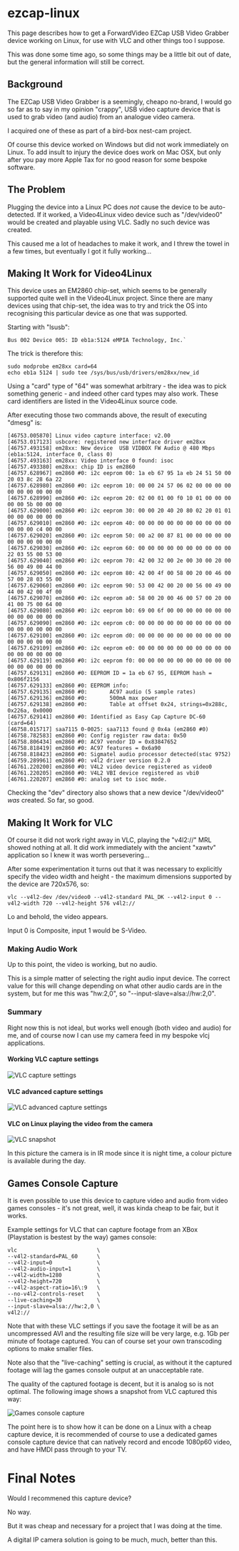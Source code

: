 # ezcap-linux
This page describes how to get a ForwardVideo EZCap USB Video Grabber device working on Linux, for use with VLC and other things too I suppose.

This was done some time ago, so some things may be a little bit out of date, but the general information will still be correct.

## Background
The EZCap USB Video Grabber is a seemingly, cheapo no-brand, I would go so far as to say in my opinion "crappy", USB video capture device that is used to grab video (and audio) from an analogue video camera.

I acquired one of these as part of a bird-box nest-cam project.

Of course this device worked on Windows but did not work immediately on Linux. To add insult to injury the device does work on Mac OSX, but only after you pay more Apple Tax for no good reason for some bespoke software.

## The Problem

Plugging the device into a Linux PC does *not* cause the device to be auto-detected. If it worked, a Video4Linux video device such as "/dev/video0" would be created and playable using VLC. Sadly no such device was created.

This caused me a lot of headaches to make it work, and I threw the towel in a few times, but eventually I got it fully working...

## Making It Work for Video4Linux

This device uses an EM2860 chip-set, which seems to be generally supported quite well in the Video4Linux project. Since there are many devices using that chip-set, the idea was to try and trick the OS into recognising this particular device as one that was supported.

Starting with "lsusb":

```
Bus 002 Device 005: ID eb1a:5124 eMPIA Technology, Inc.`
```

The trick is therefore this:

```
sudo modprobe em28xx card=64
echo eb1a 5124 | sudo tee /sys/bus/usb/drivers/em28xx/new_id
```

Using a "card" type of "64" was somewhat arbitrary - the idea was to pick something generic - and indeed other card types may also work. These card identifiers are listed in the Video4Linux source code.

After executing those two commands above, the result of executing "dmesg" is:

```
[46753.005870] Linux video capture interface: v2.00
[46753.017123] usbcore: registered new interface driver em28xx
[46757.493158] em28xx: New device  USB VIDBOX FW Audio @ 480 Mbps (eb1a:5124, interface 0, class 0)
[46757.493163] em28xx: Video interface 0 found: isoc
[46757.493380] em28xx: chip ID is em2860
[46757.628967] em2860 #0: i2c eeprom 00: 1a eb 67 95 1a eb 24 51 50 00 20 03 8c 28 6a 22
[46757.628980] em2860 #0: i2c eeprom 10: 00 00 24 57 06 02 00 00 00 00 00 00 00 00 00 00
[46757.628990] em2860 #0: i2c eeprom 20: 02 00 01 00 f0 10 01 00 00 00 00 00 5b 00 00 00
[46757.629000] em2860 #0: i2c eeprom 30: 00 00 20 40 20 80 02 20 01 01 00 00 00 00 00 00
[46757.629010] em2860 #0: i2c eeprom 40: 00 00 00 00 00 00 00 00 00 00 00 00 00 c4 00 00
[46757.629020] em2860 #0: i2c eeprom 50: 00 a2 00 87 81 00 00 00 00 00 00 00 00 00 00 00
[46757.629030] em2860 #0: i2c eeprom 60: 00 00 00 00 00 00 00 00 00 00 22 03 55 00 53 00
[46757.629040] em2860 #0: i2c eeprom 70: 42 00 32 00 2e 00 30 00 20 00 56 00 49 00 44 00
[46757.629050] em2860 #0: i2c eeprom 80: 42 00 4f 00 58 00 20 00 46 00 57 00 28 03 55 00
[46757.629060] em2860 #0: i2c eeprom 90: 53 00 42 00 20 00 56 00 49 00 44 00 42 00 4f 00
[46757.629070] em2860 #0: i2c eeprom a0: 58 00 20 00 46 00 57 00 20 00 41 00 75 00 64 00
[46757.629080] em2860 #0: i2c eeprom b0: 69 00 6f 00 00 00 00 00 00 00 00 00 00 00 00 00
[46757.629090] em2860 #0: i2c eeprom c0: 00 00 00 00 00 00 00 00 00 00 00 00 00 00 00 00
[46757.629100] em2860 #0: i2c eeprom d0: 00 00 00 00 00 00 00 00 00 00 00 00 00 00 00 00
[46757.629109] em2860 #0: i2c eeprom e0: 00 00 00 00 00 00 00 00 00 00 00 00 00 00 00 00
[46757.629119] em2860 #0: i2c eeprom f0: 00 00 00 00 00 00 00 00 00 00 00 00 00 00 00 00
[46757.629131] em2860 #0: EEPROM ID = 1a eb 67 95, EEPROM hash = 0x806f2156
[46757.629133] em2860 #0: EEPROM info:
[46757.629135] em2860 #0:       AC97 audio (5 sample rates)
[46757.629136] em2860 #0:       500mA max power
[46757.629138] em2860 #0:       Table at offset 0x24, strings=0x288c, 0x226a, 0x0000
[46757.629141] em2860 #0: Identified as Easy Cap Capture DC-60 (card=64)
[46758.015717] saa7115 0-0025: saa7113 found @ 0x4a (em2860 #0)
[46758.782583] em2860 #0: Config register raw data: 0x50
[46758.806434] em2860 #0: AC97 vendor ID = 0x83847652
[46758.818419] em2860 #0: AC97 features = 0x6a90
[46758.818423] em2860 #0: Sigmatel audio processor detected(stac 9752)
[46759.289961] em2860 #0: v4l2 driver version 0.2.0
[46761.220200] em2860 #0: V4L2 video device registered as video0
[46761.220205] em2860 #0: V4L2 VBI device registered as vbi0
[46761.220207] em2860 #0: analog set to isoc mode.
```

Checking the "dev" directory also shows that a new device "/dev/video0" *was* created. So far, so good.

## Making It Work for VLC

Of course it did not work right away in VLC, playing the "v4l2://" MRL showed nothing at all. It did work immediately with the ancient "xawtv" application so I knew it was worth persevering...

After some experimentation it turns out that it was necessary to explicitly specify the video width and height - the maximum dimensions supported by the device are 720x576, so:

```
vlc --v4l2-dev /dev/video0 --v4l2-standard PAL_DK --v4l2-input 0 --v4l2-width 720 --v4l2-height 576 v4l2://
```

Lo and behold, the video appears.

Input 0 is Composite, input 1 would be S-Video.

### Making Audio Work

Up to this point, the video is working, but no audio.

This is a simple matter of selecting the right audio input device. The correct value for this will change depending on what other audio cards are in the system, but for me this was "hw:2,0", so "--input-slave=alsa://hw:2,0".

### Summary

Right now this is not ideal, but works well enough (both video and audio) for me, and of course now I can use my camera feed in my bespoke vlcj applications.

#### Working VLC capture settings

![VLC capture settings](https://github.com/caprica/ezcap-linux/raw/master/etc/vlc-capture.png)

#### VLC advanced capture settings

![VLC advanced capture settings](https://github.com/caprica/ezcap-linux/raw/master/etc/vlc-capture-advanced.png)

#### VLC on Linux playing the video from the camera

![VLC snapshot](https://github.com/caprica/ezcap-linux/raw/master/etc/vlc-capture-snapshot.png)

In this picture the camera is in IR mode since it is night time, a colour picture is available during the day.

## Games Console Capture
                     
It is even possible to use this device to capture video and audio from video games consoles - it's not great, well, it was kinda cheap to be fair, but it works.

Example settings for VLC that can capture footage from an XBox (Playstation is bestest by the way) games console:

```
vlc                         \
--v4l2-standard=PAL_60      \
--v4l2-input=0              \
--v4l2-audio-input=1        \
--v4l2-width=1280           \
--v4l2-height=720           \
--v4l2-aspect-ratio=16\:9   \
--no-v4l2-controls-reset    \
--live-caching=30           \
--input-slave=alsa://hw:2,0 \
v4l2://
```

Note that with these VLC settings if you save the footage it will be as an uncompressed AVI and the resulting file size will be very large, e.g. 1Gb per minute of footage captured. You can of course set your own transcoding options to make smaller files.

Note also that the "live-caching" setting is crucial, as without it the captured footage will lag the games console output at an unacceptable rate.

The quality of the captured footage is decent, but it is analog so is not optimal. The following image shows a snapshot from VLC captured this way:

![Games console capture](https://github.com/caprica/ezcap-linux/raw/master/etc/games-console-capture.png)

The point here is to show how it can be done on a Linux with a cheap capture device, it is recommended of course to use a dedicated games console capture device that can natively record and encode 1080p60 video, and have HMDI pass through to your TV.

# Final Notes

Would I recommened this capture device?

No way.

But it was cheap and necessary for a project that I was doing at the time.

A digital IP camera solution is going to be much, much, better than this.

